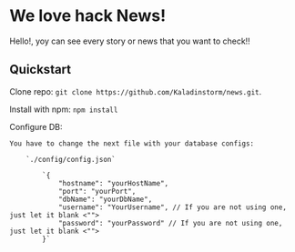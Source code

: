 # We love hack News!

Hello!, yoy can see every story or news that you want to check!!

## Quickstart

Clone repo: `git clone https://github.com/Kaladinstorm/news.git`.

Install with npm: `npm install`

Configure DB:

    You have to change the next file with your database configs:
    
        `./config/config.json`

            `{
                "hostname": "yourHostName",
                "port": "yourPort",
                "dbName": "yourDbName",
                "username": "YourUsername", // If you are not using one, just let it blank <"">
                "password": "yourPassword" // If you are not using one, just let it blank <"">
            }`
